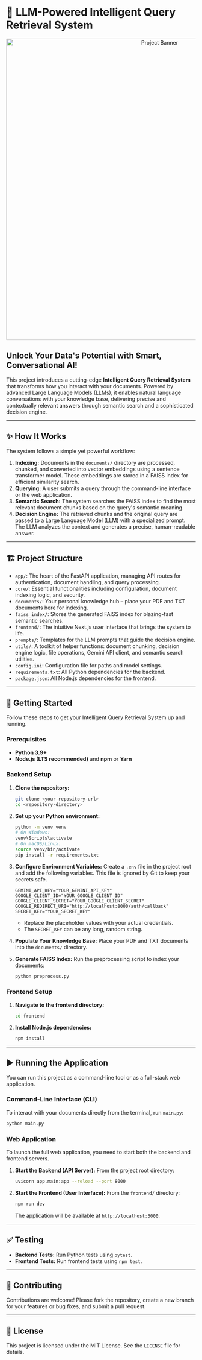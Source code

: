 # 🚀 LLM-Powered Intelligent Query Retrieval System

<p align="center">
  <img src="https://user-images.githubusercontent.com/89354109/236128015-5c01a7c6-2365-4245-a352-b0387c4e8444.png" alt="Project Banner" width="800">
</p>

## Unlock Your Data's Potential with Smart, Conversational AI!

This project introduces a cutting-edge **Intelligent Query Retrieval System** that transforms how you interact with your documents. Powered by advanced Large Language Models (LLMs), it enables natural language conversations with your knowledge base, delivering precise and contextually relevant answers through semantic search and a sophisticated decision engine.

---

## ✨ How It Works

The system follows a simple yet powerful workflow:

1.  **Indexing:** Documents in the `documents/` directory are processed, chunked, and converted into vector embeddings using a sentence transformer model. These embeddings are stored in a FAISS index for efficient similarity search.
2.  **Querying:** A user submits a query through the command-line interface or the web application.
3.  **Semantic Search:** The system searches the FAISS index to find the most relevant document chunks based on the query's semantic meaning.
4.  **Decision Engine:** The retrieved chunks and the original query are passed to a Large Language Model (LLM) with a specialized prompt. The LLM analyzes the context and generates a precise, human-readable answer.

---

## 🏗️ Project Structure

*   `app/`: The heart of the FastAPI application, managing API routes for authentication, document handling, and query processing.
*   `core/`: Essential functionalities including configuration, document indexing logic, and security.
*   `documents/`: Your personal knowledge hub – place your PDF and TXT documents here for indexing.
*   `faiss_index/`: Stores the generated FAISS index for blazing-fast semantic searches.
*   `frontend/`: The intuitive Next.js user interface that brings the system to life.
*   `prompts/`: Templates for the LLM prompts that guide the decision engine.
*   `utils/`: A toolkit of helper functions: document chunking, decision engine logic, file operations, Gemini API client, and semantic search utilities.
*   `config.ini`: Configuration file for paths and model settings.
*   `requirements.txt`: All Python dependencies for the backend.
*   `package.json`: All Node.js dependencies for the frontend.

---

## 🚀 Getting Started

Follow these steps to get your Intelligent Query Retrieval System up and running.

### Prerequisites

*   **Python 3.9+**
*   **Node.js (LTS recommended)** and **npm** or **Yarn**

### Backend Setup

1.  **Clone the repository:**
    ```bash
    git clone <your-repository-url>
    cd <repository-directory>
    ```

2.  **Set up your Python environment:**
    ```bash
    python -m venv venv
    # On Windows:
    venv\Scripts\activate
    # On macOS/Linux:
    source venv/bin/activate
    pip install -r requirements.txt
    ```

3.  **Configure Environment Variables:**
    Create a `.env` file in the project root and add the following variables. This file is ignored by Git to keep your secrets safe.

    ```env
    GEMINI_API_KEY="YOUR_GEMINI_API_KEY"
    GOOGLE_CLIENT_ID="YOUR_GOOGLE_CLIENT_ID"
    GOOGLE_CLIENT_SECRET="YOUR_GOOGLE_CLIENT_SECRET"
    GOOGLE_REDIRECT_URI="http://localhost:8000/auth/callback"
    SECRET_KEY="YOUR_SECRET_KEY"
    ```

    *   Replace the placeholder values with your actual credentials.
    *   The `SECRET_KEY` can be any long, random string.

4.  **Populate Your Knowledge Base:**
    Place your PDF and TXT documents into the `documents/` directory.

5.  **Generate FAISS Index:**
    Run the preprocessing script to index your documents:
    ```bash
    python preprocess.py
    ```

### Frontend Setup

1.  **Navigate to the frontend directory:**
    ```bash
    cd frontend
    ```

2.  **Install Node.js dependencies:**
    ```bash
    npm install
    ```

---

## ▶️ Running the Application

You can run this project as a command-line tool or as a full-stack web application.

### Command-Line Interface (CLI)

To interact with your documents directly from the terminal, run `main.py`:

```bash
python main.py
```

### Web Application

To launch the full web application, you need to start both the backend and frontend servers.

1.  **Start the Backend (API Server):**
    From the project root directory:
    ```bash
    uvicorn app.main:app --reload --port 8000
    ```

2.  **Start the Frontend (User Interface):**
    From the `frontend/` directory:
    ```bash
    npm run dev
    ```
    The application will be available at `http://localhost:3000`.

---

## ✅ Testing

*   **Backend Tests:** Run Python tests using `pytest`.
*   **Frontend Tests:** Run frontend tests using `npm test`.

---

## 🤝 Contributing

Contributions are welcome! Please fork the repository, create a new branch for your features or bug fixes, and submit a pull request.

---

## 📄 License

This project is licensed under the MIT License. See the `LICENSE` file for details.

